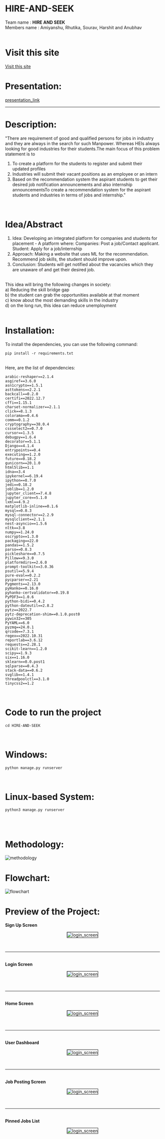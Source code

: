 # HIRE-AND-SEEK
Team name : <strong>HIRE AND SEEK</strong>
<br>Members name : Amiyanshu, Rhutika, Sourav, Harshit and Anubhav <br>
<br>

# Visit this site
<a href="https://0447-20-124-206-51.ngrok-free.app/"> Visit this site</a>

# Presentation:
<a href="https://www.sih.gov.in/uploads/template/AbstractHireandSeekSW20220329131341.pdf"> presentation_link </a>
<br>
<hr>

# Description:
"There are requirement of good and qualified persons for jobs in industry and they are always in the search for such Manpower. Whereas HEIs always looking for good industries for their students.The main focus of this problem statement is to <br>
1. To create a platform for the students to register and submit their updated profiles 
2. Industries will submit their vacant positions as an employee or an intern 
3. Based on the recommendation system the aspirant students to get their desired job notification announcements and also internship announcementsTo create a recommendation system for the aspirant students and industries in terms of jobs and internship."

<br>

# Idea/Abstract
1. Idea: Developing an integrated platform for companies and students for placement - A platform where: Companies: Post a job/Contact applicant. Student: Apply for a job/internship <br>
2. Approach: Making a website that uses ML for the recommendation. Recommend job skills, the student should improve upon. <br>
3. Conclusion: Students will get notified about the vacancies which they are unaware of and get their desired job. 
<br>
This idea will bring the following changes in society: <br>
a) Reducing the skill bridge gap <br>
b) the student can grab the opportunities available at that moment <br>
c) know about the most demanding skills in the industry <br>
d) on the long run, this idea can reduce unemployment <br>
<br>

# Installation: <br>
To install the dependencies, you can use the following command:
<br>
```
pip install -r requirements.txt
```
<br>
Here, are the list of dependencies:<br>

```
arabic-reshaper==2.1.4
asgiref==3.6.0
asn1crypto==1.5.1
asttokens==2.2.1
backcall==0.2.0
certifi==2022.12.7
cffi==1.15.1
charset-normalizer==2.1.1
click==8.1.3
colorama==0.4.6
comm==0.1.2
cryptography==38.0.4
cssselect2==0.7.0
cursor==1.3.5
debugpy==1.6.4
decorator==5.1.1
Django==4.1.4
entrypoints==0.4
executing==1.2.0
future==0.18.2
gunicorn==20.1.0
html5lib==1.1
idna==3.4
ipykernel==6.19.4
ipython==8.7.0
jedi==0.18.2
joblib==1.2.0
jupyter_client==7.4.8
jupyter_core==5.1.0
lxml==4.9.2
matplotlib-inline==0.1.6
mysql==0.0.3
mysql-connector==2.2.9
mysqlclient==2.1.1
nest-asyncio==1.5.6
nltk==3.8
numpy==1.24.0
oscrypto==1.3.0
packaging==22.0
pandas==1.5.2
parso==0.8.3
pickleshare==0.7.5
Pillow==9.3.0
platformdirs==2.6.0
prompt-toolkit==3.0.36
psutil==5.9.4
pure-eval==0.2.2
pycparser==2.21
Pygments==2.13.0
pyHanko==0.16.0
pyhanko-certvalidator==0.19.8
PyPDF3==1.0.6
python-bidi==0.4.2
python-dateutil==2.8.2
pytz==2022.7
pytz-deprecation-shim==0.1.0.post0
pywin32==305
PyYAML==6.0
pyzmq==24.0.1
qrcode==7.3.1
regex==2022.10.31
reportlab==3.6.12
requests==2.28.1
scikit-learn==1.2.0
scipy==1.9.3
six==1.16.0
sklearn==0.0.post1
sqlparse==0.4.3
stack-data==0.6.2
svglib==1.4.1
threadpoolctl==3.1.0
tinycss2==1.2

```
<br>

# Code to run the project
```
cd HIRE-AND-SEEK
```
<br>

# Windows: <br>
```
python manage.py runserver
```
<br>

# Linux-based System: <br>
```
python3 manage.py runserver
```


<br>
<br>

# Methodology: <br>
<img src="https://raw.githubusercontent.com/RajAnubhav/HIRE-AND-SEEK/master/methodologyDiagram.png" alt="methodology">
<br>

# Flowchart: <br>
<img src="https://raw.githubusercontent.com/RajAnubhav/HIRE-AND-SEEK/master/flowchartSIH.png" alt="flowchart">
<br>

# Preview of the Project: <br>
<strong> Sign Up Screen </strong>
<br>
<p align="center" width="100%">
  <img src="https://raw.githubusercontent.com/RajAnubhav/HIRE-AND-SEEK/master/drive-download-20230407T174705Z-001/Sign%20up.jpg" alt="login_screen" style="border: 1px solid black">
</p>
<br>
<hr>
<br>
<strong>Login Screen</strong>
<br>
<p align="center" width="100%">
  <img src="https://raw.githubusercontent.com/RajAnubhav/HIRE-AND-SEEK/master/drive-download-20230407T174705Z-001/Login%20Page.jpg" alt="login_screen"  style="border: 1px solid black">
</p>
<br>
<hr>
<br>
<strong>Home Screen</strong>
<br>
<p align="center" width="100%">
  <img src="https://raw.githubusercontent.com/RajAnubhav/HIRE-AND-SEEK/master/drive-download-20230407T174705Z-001/Main%20Page.jpg" alt="login_screen"  style="border: 1px solid black">
</p>
<br>
<hr>
<br>
<strong>User Dashboard</strong>
<br>
<p align="center" width="100%">
  <img src="https://raw.githubusercontent.com/RajAnubhav/HIRE-AND-SEEK/master/drive-download-20230407T174705Z-001/User%20Page.jpg" alt="login_screen" style="border: 1px solid black">
</p>
<br>
<hr>
<br>
<strong>Job Posting Screen</strong>
<br>
<p align="center" width="100%">
  <img src="https://raw.githubusercontent.com/RajAnubhav/HIRE-AND-SEEK/master/drive-download-20230407T174705Z-001/Posting%20List%20from%20Company.jpg" alt="login_screen" style="border: 1px solid black">
</p>
<br>
<hr>
<br>
<strong>Pinned Jobs List</strong>
<br>
<p align="center" width="100%">
  <img src="https://raw.githubusercontent.com/RajAnubhav/HIRE-AND-SEEK/master/drive-download-20230407T174705Z-001/Recommendation%20list.jpg" alt="login_screen" style="border: 1px solid black">
</p>
<br>
